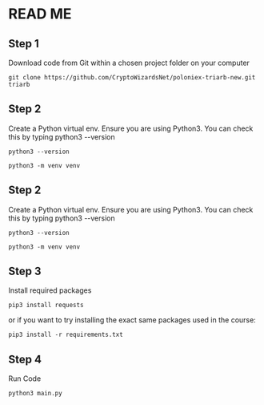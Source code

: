 # READ ME

## Step 1

Download code from Git within a chosen project folder on your computer

```shell
git clone https://github.com/CryptoWizardsNet/poloniex-triarb-new.git triarb
```

## Step 2

Create a Python virtual env. Ensure you are using Python3. You can check this by typing python3 --version

```shell
python3 --version
```

```shell
python3 -m venv venv
```

## Step 2

Create a Python virtual env. Ensure you are using Python3. You can check this by typing python3 --version

```shell
python3 --version
```

```shell
python3 -m venv venv
```

## Step 3

Install required packages

```shell
pip3 install requests
```

or if you want to try installing the exact same packages used in the course:

```shell
pip3 install -r requirements.txt
```

## Step 4

Run Code

```shell
python3 main.py
```
